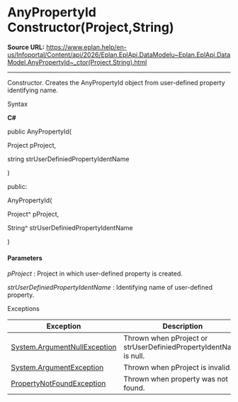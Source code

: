 # AnyPropertyId Constructor(Project,String)

**Source URL:** https://www.eplan.help/en-us/Infoportal/Content/api/2026/Eplan.EplApi.DataModelu~Eplan.EplApi.DataModel.AnyPropertyId~_ctor(Project,String).html

---

Constructor. Creates the AnyPropertyId object from user-defined property identifying name.

Syntax

**C#**



public AnyPropertyId( 

   Project pProject,

   string strUserDefiniedPropertyIdentName

)

public:

AnyPropertyId( 

   Project^ pProject,

   String^ strUserDefiniedPropertyIdentName

)


#### Parameters

*pProject*
:   Project in which user-defined property is created.

*strUserDefiniedPropertyIdentName*
:   Identifying name of user-defined property.

Exceptions

| Exception | Description |
| --- | --- |
| [System.ArgumentNullException](#) | Thrown when pProject or strUserDefiniedPropertyIdentName is null. |
| [System.ArgumentException](#) | Thrown when pProject is invalid. |
| [PropertyNotFoundException](Eplan.EplApi.DataModelu~Eplan.EplApi.DataModel.PropertyNotFoundException.html) | Thrown when property was not found. |
